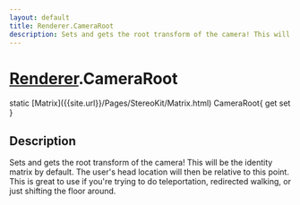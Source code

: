 ```yaml
---
layout: default
title: Renderer.CameraRoot
description: Sets and gets the root transform of the camera! This will be the identity matrix by default. The user's head  location will then be relative to this point. This is great to use if you're trying to do teleportation, redirected walking, or just shifting the floor around.
---
```

# [Renderer]({{site.url}}/Pages/StereoKit/Renderer.html).CameraRoot

<div class='signature' markdown='1'>
static [Matrix]({{site.url}}/Pages/StereoKit/Matrix.html) CameraRoot{ get set }
</div>

## Description
Sets and gets the root transform of the camera! This
will be the identity matrix by default. The user's head  location
will then be relative to this point. This is great to use if
you're trying to do teleportation, redirected walking, or just
shifting the floor around.

